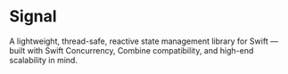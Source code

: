 # Signal
A lightweight, thread-safe, reactive state management library for Swift — built with Swift Concurrency, Combine compatibility, and high-end scalability in mind.
